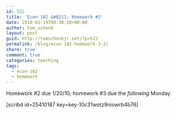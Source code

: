 ```yaml
---
id: 522
title: 'Econ 102 &#8211; Homework #3'
date: 2010-01-19T00:30:20+00:00
author: tom_schenk
layout: post
guid: http://tomschenkjr.net/?p=522
permalink: /blog/econ-102-homework-3-2/
share: true
comment: true
categories: teaching 
tags:
  - econ-102
  - homework
---
```

Homework #2 due 1/20/10; homework #3 due the<em> following</em> Monday.

[scribd id=25410187 key=key-10c31wotz9niowrb4b76]